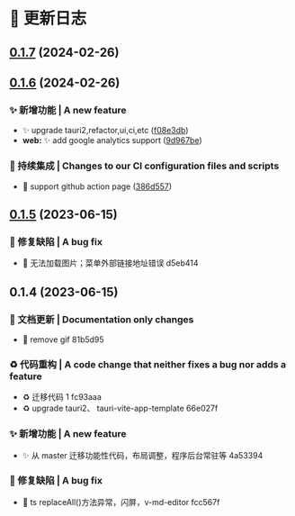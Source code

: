# 📄 更新日志

## [0.1.7](https://github.com/ddki/idcard-generator-tauri/compare/v0.1.6...v0.1.7) (2024-02-26)

## [0.1.6](https://github.com/ddki/idcard-generator-tauri/compare/...v0.1.6) (2024-02-26)

### ✨ 新增功能 | A new feature

- :sparkles: upgrade tauri2,refactor,ui,ci,etc ([f08e3db](https://github.com/ddki/idcard-generator-tauri/commit/f08e3db2b771afdd5a3aa45c8a0d4be656283d27))
- **web:** :sparkles: add google analytics support ([9d967be](https://github.com/ddki/idcard-generator-tauri/commit/9d967be535c3a6f5ee2171311a678c7a823863f8))

### 🎡 持续集成 | Changes to our CI configuration files and scripts

- :ferris_wheel: support github action page ([386d557](https://github.com/ddki/idcard-generator-tauri/commit/386d5578ee3ed2807a31548db5f1dde973263bc5))

## [0.1.5](///compare/v0.1.4...v0.1.5) (2023-06-15)

### 🐛 修复缺陷 | A bug fix

- :bug: 无法加载图片；菜单外部链接地址错误 d5eb414

## 0.1.4 (2023-06-15)

### 📝 文档更新 | Documentation only changes

- :memo: remove gif 81b5d95

### ♻️ 代码重构 | A code change that neither fixes a bug nor adds a feature

- :recycle: 迁移代码 1 fc93aaa
- :recycle: upgrade tauri2、 tauri-vite-app-template 66e027f

### ✨ 新增功能 | A new feature

- :sparkles: 从 master 迁移功能性代码，布局调整，程序后台常驻等 4a53394

### 🐛 修复缺陷 | A bug fix

- :bug: ts replaceAll()方法异常，闪屏，v-md-editor fcc567f
